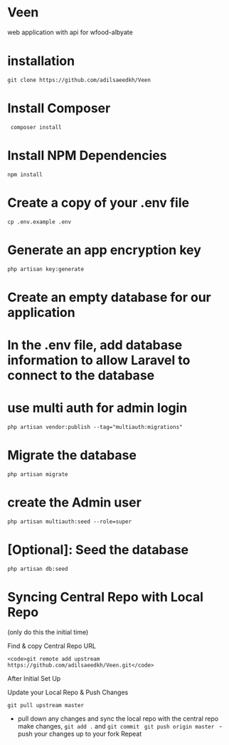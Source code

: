 # Veen
web application with api  for wfood-albyate
<h1> installation </h1>
</t><code>git clone https://github.com/adilsaeedkh/Veen</code>
<h1>Install Composer  </h1>
<code> composer install </code>
<h1>Install NPM Dependencies  </h1>
</t><code>npm install</code>

<h1>Create a copy of your .env file</h1>
</t><code>cp .env.example .env</code>


<h1>  Generate an app encryption key </h1>
</t><code>php artisan key:generate</code>

<h1> Create an empty database for our application </h1>

<h1> In the .env file, add database information to allow Laravel to connect to the database</h1>

<h1> use multi auth for admin login</h1>
</t><code>php artisan vendor:publish --tag="multiauth:migrations"</code>

<h1> Migrate the database</h1>
</t><code>php artisan migrate</code>

<h1>create the Admin user </h1>
</t><code>php artisan multiauth:seed --role=super</code>

<h1> [Optional]: Seed the database </h1>

</t><code>php artisan db:seed</code>




<b><h1>Syncing Central Repo with Local Repo</h1></b><Note>(only do this the initial time)</Note></h1>

Find & copy Central Repo URL
    
    <code>git remote add upstream https://github.com/adilsaeedkh/Veen.git</code>

After Initial Set Up

   Update your Local Repo & Push Changes
   
   <code>git pull upstream master </code> 
        
  - pull down any changes and sync the local repo with the central repo
        make changes,
        <code >git add .</code>
        and 
        <code>git commit </code>
        <code>git push origin master </code>
        - push your changes up to your fork
        Repeat



